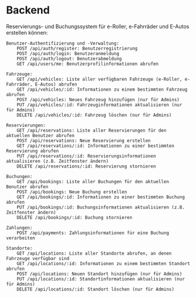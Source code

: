 # Backend

Reservierungs- und Buchungssystem für e-Roller, e-Fahrräder und E-Autos erstellen können:

    Benutzer-Authentifizierung und -Verwaltung:
        POST /api/auth/register: Benutzerregistrierung
        POST /api/auth/login: Benutzeranmeldung
        POST /api/auth/logout: Benutzerabmeldung
        GET /api/users/me: Benutzerprofilinformationen abrufen

    Fahrzeuge:
        GET /api/vehicles: Liste aller verfügbaren Fahrzeuge (e-Roller, e-Fahrräder, E-Autos) abrufen
        GET /api/vehicles/:id: Informationen zu einem bestimmten Fahrzeug abrufen
        POST /api/vehicles: Neues Fahrzeug hinzufügen (nur für Admins)
        PUT /api/vehicles/:id: Fahrzeuginformationen aktualisieren (nur für Admins)
        DELETE /api/vehicles/:id: Fahrzeug löschen (nur für Admins)

    Reservierungen:
        GET /api/reservations: Liste aller Reservierungen für den aktuellen Benutzer abrufen
        POST /api/reservations: Neue Reservierung erstellen
        GET /api/reservations/:id: Informationen zu einer bestimmten Reservierung abrufen
        PUT /api/reservations/:id: Reservierungsinformationen aktualisieren (z.B. Zeitfenster ändern)
        DELETE /api/reservations/:id: Reservierung stornieren

    Buchungen:
        GET /api/bookings: Liste aller Buchungen für den aktuellen Benutzer abrufen
        POST /api/bookings: Neue Buchung erstellen
        GET /api/bookings/:id: Informationen zu einer bestimmten Buchung abrufen
        PUT /api/bookings/:id: Buchungsinformationen aktualisieren (z.B. Zeitfenster ändern)
        DELETE /api/bookings/:id: Buchung stornieren

    Zahlungen:
        POST /api/payments: Zahlungsinformationen für eine Buchung verarbeiten

    Standorte:
        GET /api/locations: Liste aller Standorte abrufen, an denen Fahrzeuge verfügbar sind
        GET /api/locations/:id: Informationen zu einem bestimmten Standort abrufen
        POST /api/locations: Neuen Standort hinzufügen (nur für Admins)
        PUT /api/locations/:id: Standortinformationen aktualisieren (nur für Admins)
        DELETE /api/locations/:id: Standort löschen (nur für Admins)
